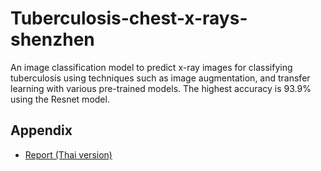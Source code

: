 
# Tuberculosis-chest-x-rays-shenzhen

An image classification model to predict x-ray images for classifying tuberculosis using techniques such as image augmentation, and transfer learning with various pre-trained models. The highest accuracy is 93.9% using the Resnet model.

## Appendix

- [Report (Thai version)](https://github.com/NonKhuna/tuberculosis-chest-x-rays-shenzhen/blob/main/Individual_Study_Report-467311-16395836477353.pdf)

